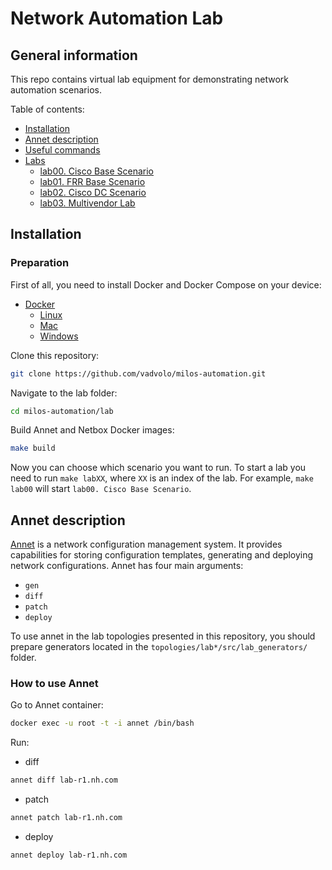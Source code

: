 # Network Automation Lab

## General information

This repo contains virtual lab equipment for demonstrating network automation scenarios.

Table of contents:

- [Installation](#installation)
- [Annet description](#annet-description)
- [Useful commands](#useful-commands)
- [Labs](#labs)
  - [lab00. Cisco Base Scenario](./topologies/lab00_cisco_basic_scenario)
  - [lab01. FRR Base Scenario](./topologies/lab01_frr-only-test)
  - [lab02. Cisco DC Scenario](./topologies/lab02_dc_cisco)
  - [lab03. Multivendor Lab](./topologies/lab03_multivendor)

## Installation

### Preparation

First of all, you need to install Docker and Docker Compose on your device:

- [Docker](https://docs.docker.com/engine/install/)
  - [Linux](https://docs.docker.com/desktop/install/linux/)
  - [Mac](https://docs.docker.com/desktop/install/mac-install/)
  - [Windows](https://docs.docker.com/desktop/install/windows-install/)

Clone this repository:

```bash
git clone https://github.com/vadvolo/milos-automation.git
```

Navigate to the lab folder:

```bash
cd milos-automation/lab
```

Build Annet and Netbox Docker images:

```bash
make build
```

Now you can choose which scenario you want to run. To start a lab you need to run `make labXX`, where `XX` is an index of the lab.
For example, `make lab00` will start `lab00. Cisco Base Scenario`.

## Annet description

[Annet](https://annetutil.github.io/annet/main/index.html) is a network configuration management system. It provides capabilities for storing configuration templates, generating and deploying network configurations.
Annet has four main arguments:

- `gen`
- `diff`
- `patch`
- `deploy`

To use annet in the lab topologies presented in this repository, you should prepare generators located in the `topologies/lab*/src/lab_generators/` folder.

### How to use Annet

Go to Annet container:

```bash
docker exec -u root -t -i annet /bin/bash
```

Run:

- diff

```bash
annet diff lab-r1.nh.com
```

- patch

```bash
annet patch lab-r1.nh.com
```

- deploy

```bash
annet deploy lab-r1.nh.com
```
